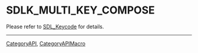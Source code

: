 # SDLK_MULTI_KEY_COMPOSE

Please refer to [SDL_Keycode](SDL_Keycode) for details.

----
[CategoryAPI](CategoryAPI), [CategoryAPIMacro](CategoryAPIMacro)

